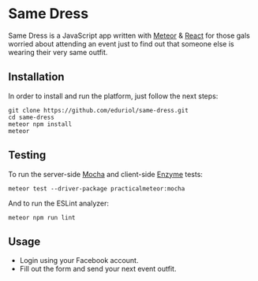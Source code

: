 # Same Dress
Same Dress is a JavaScript app written with [Meteor](https://www.meteor.com/) & [React](https://facebook.github.io/react/) for those gals worried about attending an event just to find out that someone else is wearing their very same outfit.

## Installation
In order to install and run the platform, just follow the next steps:
```
git clone https://github.com/eduriol/same-dress.git
cd same-dress
meteor npm install
meteor
```

## Testing
To run the server-side [Mocha](https://mochajs.org/) and client-side [Enzyme](https://github.com/airbnb/enzyme) tests:
```
meteor test --driver-package practicalmeteor:mocha
```
And to run the ESLint analyzer:
```
meteor npm run lint
```

## Usage
* Login using your Facebook account.
* Fill out the form and send your next event outfit.
